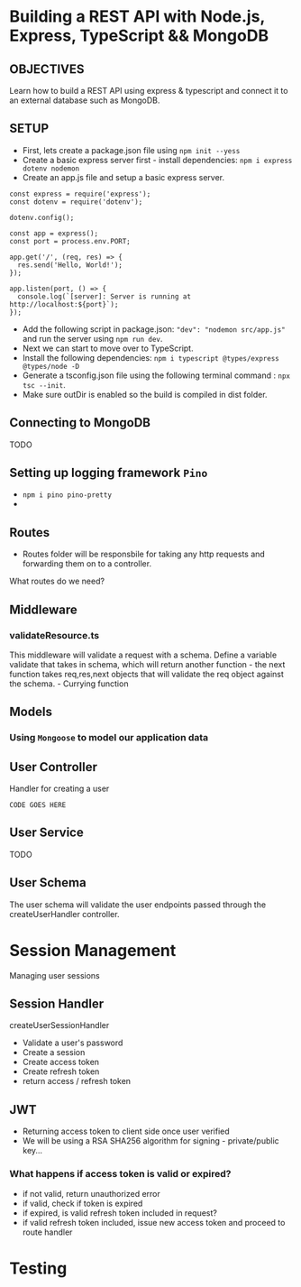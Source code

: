 # Building a REST API with Node.js, Express, TypeScript && MongoDB

## OBJECTIVES

Learn how to build a REST API using express & typescript and connect it to an external database such as MongoDB.

## SETUP

- First, lets create a package.json file using `npm init --yess`
- Create a basic express server first - install dependencies: `npm i express dotenv nodemon`
- Create an app.js file and setup a basic express server.

```
const express = require('express');
const dotenv = require('dotenv');

dotenv.config();

const app = express();
const port = process.env.PORT;

app.get('/', (req, res) => {
  res.send('Hello, World!');
});

app.listen(port, () => {
  console.log(`[server]: Server is running at http://localhost:${port}`);
});
```

- Add the following script in package.json: `"dev": "nodemon src/app.js"` and run the server using `npm run dev`.
- Next we can start to move over to TypeScript.
- Install the following dependencies: `npm i typescript @types/express @types/node -D`
- Generate a tsconfig.json file using the following terminal command : `npx tsc --init`.
- Make sure outDir is enabled so the build is compiled in dist folder.

## Connecting to MongoDB

TODO

## Setting up logging framework `Pino`

- `npm i pino pino-pretty`
-

## Routes

- Routes folder will be responsbile for taking any http requests and forwarding them on to a controller.

What routes do we need?

## Middleware

### validateResource.ts

This middleware will validate a request with a schema.
Define a variable validate that takes in schema, which will return another function - the next function takes req,res,next objects that will validate the req object against the schema. - Currying function

## Models

### Using `Mongoose` to model our application data

## User Controller

Handler for creating a user

```
CODE GOES HERE
```

## User Service

TODO

## User Schema

The user schema will validate the user endpoints passed through the createUserHandler controller.

# Session Management

Managing user sessions

## Session Handler

createUserSessionHandler

- Validate a user's password
- Create a session
- Create access token
- Create refresh token
- return access / refresh token

## JWT

- Returning access token to client side once user verified
- We will be using a RSA SHA256 algorithm for signing - private/public key...

### What happens if access token is valid or expired?

- if not valid, return unauthorized error
- if valid, check if token is expired
- if expired, is valid refresh token included in request?
- if valid refresh token included, issue new access token and proceed to route handler


# Testing 